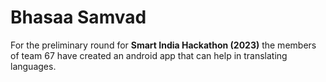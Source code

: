 
# Bhasaa Samvad

For the preliminary round for **Smart India Hackathon (2023)** the members of team 67 have created an android app that can help in translating languages.
